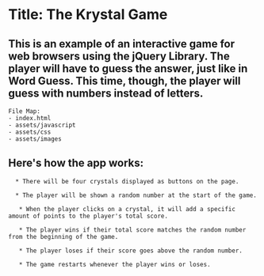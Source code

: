 # Title: The Krystal Game

## This is an example of an interactive game for web browsers using the jQuery Library. The player will have to guess the answer, just like in Word Guess. This time, though, the player will guess with numbers instead of letters.

```
File Map:
- index.html
- assets/javascript
- assets/css
- assets/images
```

## Here's how the app works:

```
  * There will be four crystals displayed as buttons on the page.

  * The player will be shown a random number at the start of the game.

   * When the player clicks on a crystal, it will add a specific amount of points to the player's total score.

   * The player wins if their total score matches the random number from the beginning of the game.

   * The player loses if their score goes above the random number.

   * The game restarts whenever the player wins or loses.
```
